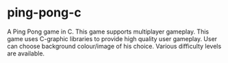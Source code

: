 # ping-pong-c
A Ping Pong game in C.
This game supports multiplayer gameplay. 
This game uses C-graphic libraries to provide high quality user gameplay.
User can choose background colour/image of his choice. 
Various difficulty levels are available.
